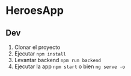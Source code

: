 # HeroesApp

## Dev

1. Clonar el proyecto
2. Ejecutar ```npm install```
3. Levantar backend ```npm run backend```
4. Ejecutar la app ```npm start``` o bien ```ng serve -o``` 

